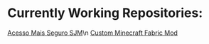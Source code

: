 # Currently Working Repositories:

[Acesso Mais Seguro SJM](https://github.com/octavio-polari/acesso-mais-seguro-sjm)\n
[Custom Minecraft Fabric Mod](https://github.com/octavio-polari/Fabric-Dimensions-Boss-1.21.x)


<!--
**octavio-polari/octavio-polari** is a ✨ _special_ ✨ repository because its `README.md` (this file) appears on your GitHub profile.

Here are some ideas to get you started:

- 🔭 I’m currently working on ...
- 🌱 I’m currently learning ...
- 👯 I’m looking to collaborate on ...
- 🤔 I’m looking for help with ...
- 💬 Ask me about ...
- 📫 How to reach me: ...
- 😄 Pronouns: ...
- ⚡ Fun fact: ...
-->
